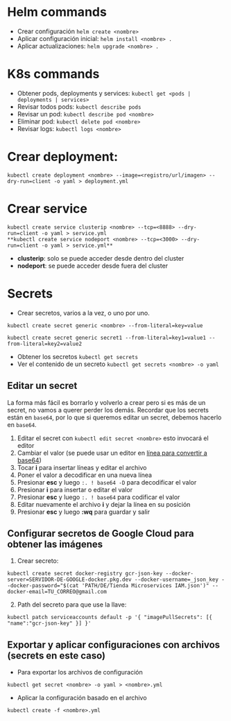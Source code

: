 # Helm commands

-   Crear configuración `helm create <nombre>`
-   Aplicar configuración inicial: `helm install <nombre> .`
-   Aplicar actualizaciones: `helm upgrade <nombre> .`

# K8s commands

-   Obtener pods, deployments y services: `kubectl get <pods | deployments | services>`
-   Revisar todos pods: `kubectl describe pods`
-   Revisar un pod: `kubectl describe pod <nombre>`
-   Eliminar pod: `kubectl delete pod <nombre>`
-   Revisar logs: `kubectl logs <nombre>`

# Crear deployment:

```
kubectl create deployment <nombre> --image=<registro/url/imagen> --dry-run=client -o yaml > deployment.yml
```

# Crear service

```
kubectl create service clusterip <nombre> --tcp=<8888> --dry-run=client -o yaml > service.yml
**kubectl create service nodeport <nombre> --tcp=<3000> --dry-run=client -o yaml > service.yml**
```

-   **clusterip**: solo se puede acceder desde dentro del cluster
-   **nodeport**: se puede acceder desde fuera del cluster

# Secrets

-   Crear secretos, varios a la vez, o uno por uno.

```
kubectl create secret generic <nombre> --from-literal=key=value

kubectl create secret generic secret1 --from-literal=key1=value1 --from-literal=key2=value2
```

-   Obtener los secretos `kubectl get secrets`
-   Ver el contenido de un secreto `kubectl get secrets <nombre> -o yaml`

## Editar un secret

La forma más fácil es borrarlo y volverlo a crear pero si es más de un secret, no vamos a querer perder los demás.
Recordar que los secrets están en `base64`, por lo que si queremos editar un secret, debemos hacerlo en `base64`.

1. Editar el secret con `kubectl edit secret <nombre>` esto invocará el editor
2. Cambiar el valor (se puede usar un editor en [línea para convertir a base64](https://www.rapidtables.com/web/tools/base64-decode.html))
3. Tocar **i** para insertar líneas y editar el archivo
4. Poner el valor a decodificar en una nueva línea
5. Presionar **esc** y luego `:. ! base64 -D` para decodificar el valor
6. Presionar **i** para insertar o editar el valor
7. Presionar **esc** y luego `:. ! base64` para codificar el valor
8. Editar nuevamente el archivo **i** y dejar la línea en su posición
9. Presionar **esc** y luego **:wq** para guardar y salir

## Configurar secretos de Google Cloud para obtener las imágenes

1. Crear secreto:

```
kubectl create secret docker-registry gcr-json-key --docker-server=SERVIDOR-DE-GOOGLE-docker.pkg.dev --docker-username=_json_key --docker-password="$(cat 'PATH/DE/Tienda Microservices IAM.json')" --docker-email=TU_CORREO@gmail.com
```

2. Path del secreto para que use la llave:

```
kubectl patch serviceaccounts default -p '{ "imagePullSecrets": [{ "name":"gcr-json-key" }] }'
```

## Exportar y aplicar configuraciones con archivos (secrets en este caso)

-   Para exportar los archivos de configuración

```
kubectl get secret <nombre> -o yaml > <nombre>.yml
```

-   Aplicar la configuración basado en el archivo

```
kubectl create -f <nombre>.yml
```
